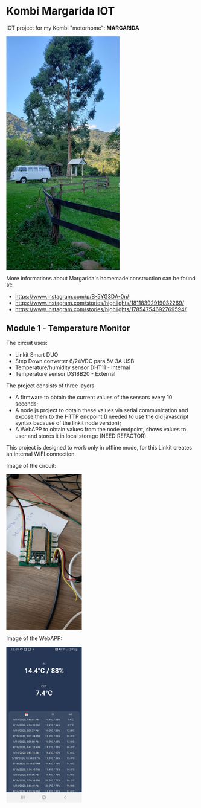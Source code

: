 # Kombi Margarida IOT

IOT project for my Kombi "motorhome": **MARGARIDA**

<img src="doc/kombi.jpeg" width=300 align=center>

More informations about Margarida's homemade construction can be found at:
- https://www.instagram.com/p/B-5YG3DA-0n/
- https://www.instagram.com/stories/highlights/18118392919032269/
- https://www.instagram.com/stories/highlights/17854754692769594/

## Module 1 - Temperature Monitor

The circuit uses:
- Linkit Smart DUO
- Step Down converter 6/24VDC para 5V 3A USB
- Temperature/humidity sensor DHT11 - Internal
- Temperature sensor DS18B20 - External

The project consists of three layers
- A firmware to obtain the current values of the sensors every 10 seconds;
- A node.js project to obtain these values ​​via serial communication and expose them to the HTTP endpoint (I needed to use the old javascript syntax because of the linkit node version);
- A WebAPP to obtain values from the node endpoint, shows values to user and stores it in local storage (NEED REFACTOR).

This project is designed to work only in offline mode, for this Linkit creates an internal WIFI connection.

Image of the circuit:

<img src="doc/circuit1.jpeg" width=200 align=center>

Image of the WebAPP:

<img src="doc/webapp.jpeg" width=200 align=center>
